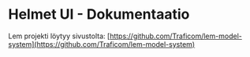 # Helmet UI - Dokumentaatio
 
Lem projekti löytyy sivustolta:
[https://github.com/Traficom/lem-model-system](https://github.com/Traficom/lem-model-system)
